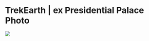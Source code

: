 <!--
id: 73674913
link: http://tumblr.atmos.org/post/73674913/trekearth-ex-presidential-palace-photo
slug: trekearth-ex-presidential-palace-photo
date: Tue Jan 27 2009 20:43:14 GMT-0800 (PST)
publish: 2009-01-027
tags: 
title: TrekEarth | ex Presidential Palace Photo
-->


TrekEarth | ex Presidential Palace Photo
========================================

![](http://www.tumblr.com/photo/1280/atmos/73674913/1/ZyX8Upfynj923spoFxfpO3ok)

